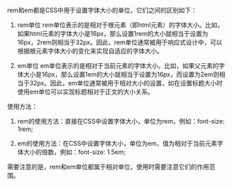 rem和em都是CSS中用于设置字体大小的单位，它们之间的区别如下：

1. rem单位
rem单位表示的是相对于根元素（即html元素）的字体大小。比如，如果html元素的字体大小是16px，那么设置1rem的大小就相当于设置为16px，2rem则相当于32px。因此，rem单位通常被用于响应式设计中，可以根据根元素字体大小的变化来实现自适应的字体大小。

2. em单位
em单位表示的是相对于当前元素的字体大小。比如，如果父元素的字体大小是16px，那么设置1em的大小就相当于设置为16px，而设置为2em则相当于32px。因此，em单位通常被用于相对大小的设置，如在设置标题大小时使用em单位可以实现标题相对于正文的大小关系。

使用方法：

1. rem的使用方法：直接在CSS中设置字体大小，单位为rem，例如：font-size: 1rem;

2. em的使用方法：在CSS中设置字体大小，单位为em，值为相对于当前元素字体大小的倍数，例如：font-size: 1.5em;

需要注意的是，rem和em单位都属于相对单位，使用时需要注意它们的作用范围。